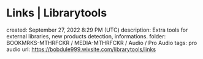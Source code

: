 # Links | Librarytools

created: September 27, 2022 8:29 PM (UTC)
description: Extra tools for external libraries, new products detection, informations.
folder: BOOKMRKS-MTHRFCKR / MEDIA-MTHRFCKR / Audio / Pro Audio
tags: pro audio
url: https://bobdule999.wixsite.com/librarytools/links